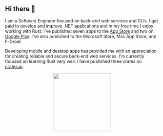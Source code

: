 ## Hi there 👋

I am a Software Engineer focused on back-end web services and CLIs. I get paid to develop and improve .NET applications and in my free time I enjoy working with Rust. I've published seven apps to the [App Store](https://apps.apple.com/us/developer/john-harrington/id1603002572) and two on [Google Play](https://play.google.com/store/apps/developer?id=John+Harrington). I've also published to the Microsoft Store, Mac App Store, and F-Droid. 

Developing mobile and desktop apps has provided me with an appreciation for creating reliable and secure back-end web services. I'm currently focused on learning Rust very well. I have published three crates on [crates.io](https://crates.io/users/harr1424).

<p align="center">
  <img src="https://github-readme-stats.vercel.app/api/top-langs/?username=harr1424&layout=compact&hide=Jupyter%20Notebook&theme=tokyonight" height="190px"/>
</p>
